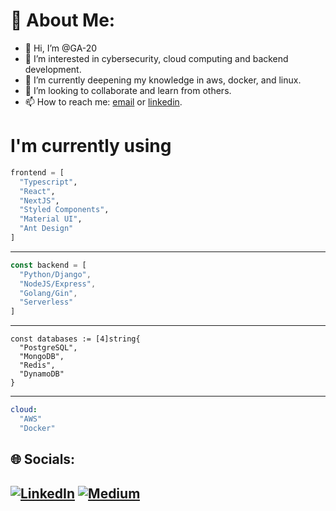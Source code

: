 # 💫 About Me:

- 👋 Hi, I’m @GA-20
- 👀 I’m interested in cybersecurity, cloud computing and backend development.
- 🌱 I’m currently deepening my knowledge in aws, docker, and linux.
- 💞️ I’m looking to collaborate and learn from others.
- 📫 How to reach me: [email](mailto:juliocesarflores12@gmail.com) or [linkedin](https://www.linkedin.com/in/julio-flores-0631bb184/).

# I'm currently using

```python
frontend = [
  "Typescript",
  "React",
  "NextJS",
  "Styled Components",
  "Material UI",
  "Ant Design"
]
```

<hr>

```javascript
const backend = [
  "Python/Django",
  "NodeJS/Express",
  "Golang/Gin",
  "Serverless"
]
```

<hr>

```golang
const databases := [4]string{
  "PostgreSQL",
  "MongoDB",
  "Redis",
  "DynamoDB"
}
```

<hr>

```yml
cloud:
  "AWS"
  "Docker"
```

## 🌐 Socials:
[![LinkedIn](https://img.shields.io/badge/LinkedIn-%230077B5.svg?logo=linkedin&logoColor=white)](https://linkedin.com/in/julio-flores-0631bb184) [![Medium](https://img.shields.io/badge/Medium-12100E?logo=medium&logoColor=white)](https://medium.com/@0riion)
-
